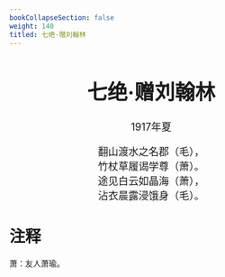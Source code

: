 ```yaml
---
bookCollapseSection: false
weight: 140
titled: 七绝·赠刘翰林
---
```


<div align="center">

<font size="4">

# 七绝·赠刘翰林
1917年夏

翻山渡水之名郡（毛），  
竹杖草履谒学尊（萧）。  
途见白云如晶海（萧），  
沾衣晨露浸饿身（毛）。

</font>

</div>

# 注释
萧：友人萧瑜。
